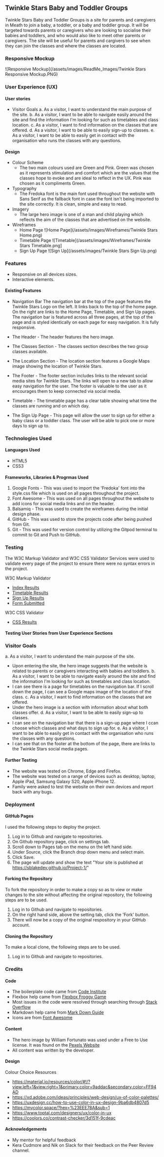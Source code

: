 ## Twinkle Stars Baby and Toddler Groups ###

Twinkle Stars Baby and Toddler Groups is a site for parents and caregivers in Meath to join a baby, a toddler, or a baby and toddler group. It will be targeted towards parents or caregivers who are looking to socialise their babies and toddlers, and who would also like to meet other parents or caregivers. The site will be useful for parents and cargivers to see when they can join the classes and where the classes are located.

### Responsive Mockup
![Responsive Mockup](/assets/images/ReadMe_Images/Twinkle Stars Responsive Mockup.PNG)

### User Experience (UX)

#### User stories

* Visitor Goals
    a. As a visitor, I want to understand the main purpose of the site.
    b. As a visitor, I want to be able to navigate easily around the site and find the information I'm looking for such as timetables and class location.
    c. As a visitor, I want to find information on the classes that are offered.
    d. As a visitor, I want to be able to easily sign-up to classes.
    e. As a visitor, I want to be able to easily get in contact with the organisation who runs the classes with any questions.

#### Design

* Colour Scheme
  * The two main colours used are Green and Pink. Green was chosen as it represents stimulation and comfort which are the values that the classes hope to evoke and are ideal to reflect in the UX. Pink was chosen as it compliments Green.
* Typography
  * The Fredoka font is the main font used throughout the website with Sans Serif as the fallback font in case the font isn't being imported to the site correctly. It is clean, simple and easy to read.
* Imagery
  * The large hero image is one of a man and child playing which reflects the aim of the classes that are advertised on the website.
* Wireframes
  * Home Page
![Home Page](/assets/images/Wireframes/Twinkle Stars Home.png)
  * Timetable Page
![Timetable](/assets/images/Wireframes/Twinkle Stars Timetable.png]
  * Sign Up Page
![Sign Up](/assets/images/Twinkle Stars Sign Up.png)

### Features
* Responsive on all devices sizes.
* Interactive elements.

#### Existing Features

* Navigation Bar
The navigation bar at the top of the page features the Twinkle Stars Logo on the left. It links back to the top of the home page.
On the right are links to the Home Page, Timetable, and Sign Up pages.
The navigation bar is featured across all three pages, at the top of the page and is styled identically on each page for easy navigation.
It is fully responsive.

* The Header - The header features the hero image.

* The Classes Section - The classes section describes the two group classes available.

* The Location Section - The location section features a Google Maps image showing the location of Twinkle Stars.

* The Footer - The footer section includes links to the relevant social media sites for Twinkle Stars. The links will open to a new tab to allow easy navigation for the user.
The footer is valuable to the user as it encourages them to keep connected via social media.

* Timetable - The timetable page has a clear table showing what time the classes are running and on which day.

* The Sign Up Page - This page will allow the user to sign up for either a baby class or a toddler class. The user will be able to pick one or more days to sign up to.

### Technologies Used

#### Languages Used
* HTML5
* CSS3

#### Frameworks, Libraries & Progrmas Used
1. Google Fonts - This was used to import the 'Fredoka' font into the style.css file which is used on all pages throughout the project.
2. Font Awesome - This was used on all pages throughout the website to add icons for social media links and on the header.
3. Balsamiq - This was used to create the wireframes during the initial design phase.
4. GitHub - This was used to store the projects code after being pushed from Git.
5. Git - This was used for version control by utilizing the Gitpod terminal to commit to Git and Push to GitHub.

### Testing
The W3C Markup Validator and W3C CSS Validator Services were used to validate every page of the project to ensure there were no syntax errors in the project.

W3C Markup Validator
* [Index Results](https://validator.w3.org/nu/?doc=https%3A%2F%2Fsblakedev.github.io%2FProject-1%2Findex.html)
* [Timetable Results](https://validator.w3.org/nu/?doc=https%3A%2F%2Fsblakedev.github.io%2FProject-1%2Ftimetable.html)
* [Sign Up Results](https://validator.w3.org/nu/?doc=https%3A%2F%2Fsblakedev.github.io%2FProject-1%2Fsign-up.html)
* [Form Submitted](https://validator.w3.org/nu/?doc=https%3A%2F%2Fsblakedev.github.io%2FProject-1%2Fform-submitted.html)

W3C CSS Validator 
* [CSS Results](https://jigsaw.w3.org/css-validator/validator)

#### Testing User Stories from User Experience Sections

### Visitor Goals
a. As a visitor, I want to understand the main purpose of the site.
  * Upon entering the site, the hero image suggests that the website is related to parents or caregivers interacting with babies and toddlers.
b. As a visitor, I want to be able to navigate easily around the site and find the information I'm looking for such as timetables and class location.
  * I can see there is a page for timetables on the navigation bar. If I scroll down the page, I can see a Google maps image of the location of the class.
c. As a visitor, I want to find information on the classes that are offered.
  * Under the hero image is a section with information about what both classes offer.
d. As a visitor, I want to be able to easily sign-up to classes.
  * I can see on the navigation bar that there is a sign-up page where I ccan choose which classes and what days to sign up for.
e. As a visitor, I want to be able to easily get in contact with the organisation who runs the classes with any questions.
  * I can see that on the footer at the bottom of the page, there are links to the Twinkle Stars social media pages.

#### Further Testing
* The website was tested on Chrome, Edge and Firefox.
* The website was tested on a range of devices such as desktop, laptop, Apple iPad, Samsung Galaxy S20, Apple iPhone 12.
* Family were asked to test the website on their own devices and report back with any bugs.

### Deployment
#### GitHub Pages
I used the following steps to deploy the project.

1. Log in to Github and navigate to repositories.
2. On Github repository page, click on settings tab.
3. Scroll down to Pages tab on the menu on the left hand side.
4. Under Source, click the Branch drop down menu and select main.
5. Click Save.
6. The page will update and show the text "Your site is published at https://sblakedev.github.io/Project-1/"

#### Forking the Repository
To fork the repository in order to make a copy so as to view or make changes to the site without affecting the original repository, the following steps are to be used.

1. Log in to Github and navigate to repositories.
2. On the right hand side, above the setting tab, click the 'Fork' button.
3. There will now be a copy of the original respository in your GitHub account.

#### Cloning the Repository
To make a local clone, the following steps are to be used.

1. Log in to Github and navigate to repositories.


### Credits

#### Code
* The boilerplate code came from [Code Institute](https://github.com/Code-Institute-Org/gitpod-full-template/tree/main/.vscode)
* Flexbox help came from [Flexbox Froggy Game](https://flexboxfroggy.com/)
* Most issues in the code were resolved through searching through [Stack Overflow](https://stackoverflow.com/)
* Markdown help came from [Mark Down Guide](https://www.markdownguide.org/basic-syntax/)
* Icons are from [Font Awesome](https://fontawesome.com)

#### Content
* The hero image by William Fortunato was used under a Free to Use license. It was found on the [Pexels Website](https://www.pexels.com/photo/smiling-father-playing-with-indian-baby-girl-at-home-6392805/)
* All content was written by the developer.

#### Design
Colour Choice Resources
* https://material.io/resources/color/#!/?view.left=1&view.right=1&primary.color=9addac&secondary.color=FF94AD
* https://xd.adobe.com/ideas/principles/web-design/ux-of-color-palettes/
* https://uxdesign.cc/how-to-use-color-in-ux-design-9ba6db4807d5
* https://mycolor.space/?hex=%23EEE78A&sub=1
* https://www.toptal.com/designers/ux/color-in-ux
* https://coolors.co/contrast-checker/3d151f-9cdeac

#### Acknowledgements
* My mentor for helpful feedback
* Kera Cudmore and Nik on Slack for their feedback on the Peer Review channel.